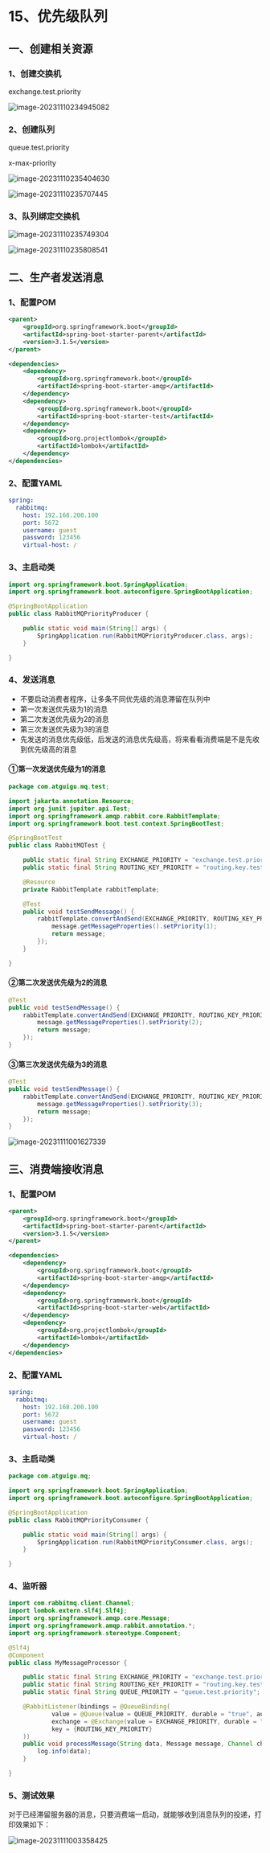 # 15、优先级队列

## 一、创建相关资源

### 1、创建交换机

exchange.test.priority

![image-20231110234945082](assets/15/image-20231110234945082.png)



### 2、创建队列

queue.test.priority

x-max-priority

![image-20231110235404630](assets/15/image-20231110235404630.png)



![image-20231110235707445](assets/15/image-20231110235707445.png)



### 3、队列绑定交换机

![image-20231110235749304](assets/15/image-20231110235749304.png)



![image-20231110235808541](assets/15/image-20231110235808541.png)



## 二、生产者发送消息

### 1、配置POM

```xml
<parent>
    <groupId>org.springframework.boot</groupId>
    <artifactId>spring-boot-starter-parent</artifactId>
    <version>3.1.5</version>
</parent>

<dependencies>
    <dependency>
        <groupId>org.springframework.boot</groupId>
        <artifactId>spring-boot-starter-amqp</artifactId>
    </dependency>
    <dependency>
        <groupId>org.springframework.boot</groupId>
        <artifactId>spring-boot-starter-test</artifactId>
    </dependency>
    <dependency>
        <groupId>org.projectlombok</groupId>
        <artifactId>lombok</artifactId>
    </dependency>
</dependencies>
```



### 2、配置YAML

```yaml
spring:
  rabbitmq:
    host: 192.168.200.100
    port: 5672
    username: guest
    password: 123456
    virtual-host: /
```



### 3、主启动类

```java
import org.springframework.boot.SpringApplication;
import org.springframework.boot.autoconfigure.SpringBootApplication;

@SpringBootApplication
public class RabbitMQPriorityProducer {

    public static void main(String[] args) {
        SpringApplication.run(RabbitMQPriorityProducer.class, args);
    }

}
```



### 4、发送消息

- 不要启动消费者程序，让多条不同优先级的消息滞留在队列中
- 第一次发送优先级为1的消息
- 第二次发送优先级为2的消息
- 第三次发送优先级为3的消息
- 先发送的消息优先级低，后发送的消息优先级高，将来看看消费端是不是先收到优先级高的消息

#### ①第一次发送优先级为1的消息

```java
package com.atguigu.mq.test;

import jakarta.annotation.Resource;
import org.junit.jupiter.api.Test;
import org.springframework.amqp.rabbit.core.RabbitTemplate;
import org.springframework.boot.test.context.SpringBootTest;

@SpringBootTest
public class RabbitMQTest {

    public static final String EXCHANGE_PRIORITY = "exchange.test.priority";
    public static final String ROUTING_KEY_PRIORITY = "routing.key.test.priority";

    @Resource
    private RabbitTemplate rabbitTemplate;

    @Test
    public void testSendMessage() {
        rabbitTemplate.convertAndSend(EXCHANGE_PRIORITY, ROUTING_KEY_PRIORITY, "I am a message with priority 1.", message->{
            message.getMessageProperties().setPriority(1);
            return message;
        });
    }

}
```



#### ②第二次发送优先级为2的消息

```java
@Test
public void testSendMessage() {
    rabbitTemplate.convertAndSend(EXCHANGE_PRIORITY, ROUTING_KEY_PRIORITY, "I am a message with priority 2.", message->{
        message.getMessageProperties().setPriority(2);
        return message;
    });
}
```



#### ③第三次发送优先级为3的消息

```java
@Test
public void testSendMessage() {
    rabbitTemplate.convertAndSend(EXCHANGE_PRIORITY, ROUTING_KEY_PRIORITY, "I am a message with priority 3.", message->{
        message.getMessageProperties().setPriority(3);
        return message;
    });
}
```



![image-20231111001627339](assets/15/image-20231111001627339.png)



## 三、消费端接收消息

### 1、配置POM

```xml
<parent>
    <groupId>org.springframework.boot</groupId>
    <artifactId>spring-boot-starter-parent</artifactId>
    <version>3.1.5</version>
</parent>

<dependencies>
    <dependency>
        <groupId>org.springframework.boot</groupId>
        <artifactId>spring-boot-starter-amqp</artifactId>
    </dependency>
    <dependency>
        <groupId>org.springframework.boot</groupId>
        <artifactId>spring-boot-starter-web</artifactId>
    </dependency>
    <dependency>
        <groupId>org.projectlombok</groupId>
        <artifactId>lombok</artifactId>
    </dependency>
</dependencies>
```



### 2、配置YAML

```yaml
spring:
  rabbitmq:
    host: 192.168.200.100
    port: 5672
    username: guest
    password: 123456
    virtual-host: /
```



### 3、主启动类

```java
package com.atguigu.mq;

import org.springframework.boot.SpringApplication;
import org.springframework.boot.autoconfigure.SpringBootApplication;

@SpringBootApplication
public class RabbitMQPriorityConsumer {

    public static void main(String[] args) {
        SpringApplication.run(RabbitMQPriorityConsumer.class, args);
    }

}
```



### 4、监听器

```java
import com.rabbitmq.client.Channel;
import lombok.extern.slf4j.Slf4j;
import org.springframework.amqp.core.Message;
import org.springframework.amqp.rabbit.annotation.*;
import org.springframework.stereotype.Component;

@Slf4j
@Component
public class MyMessageProcessor {

    public static final String EXCHANGE_PRIORITY = "exchange.test.priority";
    public static final String ROUTING_KEY_PRIORITY = "routing.key.test.priority";
    public static final String QUEUE_PRIORITY = "queue.test.priority";

    @RabbitListener(bindings = @QueueBinding(
            value = @Queue(value = QUEUE_PRIORITY, durable = "true", autoDelete = "false"),
            exchange = @Exchange(value = EXCHANGE_PRIORITY, durable = "true", autoDelete = "false"),
            key = {ROUTING_KEY_PRIORITY}
    ))
    public void processMessage(String data, Message message, Channel channel) {
        log.info(data);
    }

}
```



### 5、测试效果

对于已经滞留服务器的消息，只要消费端一启动，就能够收到消息队列的投递，打印效果如下：

![image-20231111003358425](assets/15/image-20231111003358425.png)